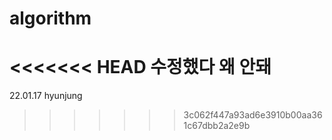 # algorithm

<<<<<<< HEAD
수정했다 왜 안돼
=======
22.01.17 hyunjung
>>>>>>> 3c062f447a93ad6e3910b00aa361c67dbb2a2e9b
